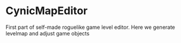 # CynicMapEditor
First part of self-made roguelike game level editor. Here we generate levelmap and adjust game objects
